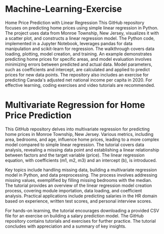 # Machine-Learning-Exercise
Home Price Prediction with Linear Regression
This GitHub repository focuses on predicting home prices using simple linear regression in Python. The project uses data from Monroe Township, New Jersey, visualizes it with a scatter plot, and constructs a linear regression model. The Python code, implemented in a Jupyter Notebook, leverages pandas for data manipulation and scikit-learn for regression. The walkthrough covers data loading, plotting, model creation, and training. An example demonstrates predicting home prices for specific areas, and model evaluation involves minimizing errors between predicted and actual data. Model parameters, such as coefficients and intercept, are calculated and applied to predict prices for new data points. The repository also includes an exercise for predicting Canada's adjusted net national income per capita in 2020. For effective learning, coding exercises and video tutorials are recommended.

# Multivariate Regression for Home Price Prediction
This GitHub repository delves into multivariate regression for predicting home prices in Monroe Township, New Jersey. Various metrics, including area, bedrooms, and age, influence home prices, leading to a more complex model compared to simple linear regression. The tutorial covers data analysis, revealing a missing data point and establishing a linear relationship between factors and the target variable (price). The linear regression equation, with coefficients (m1, m2, m3) and an intercept (b), is introduced.

Key topics include handling missing data, building a multivariate regression model in Python, and data preprocessing. The process involves addressing missing values, exemplified by filling missing bedrooms with the median. The tutorial provides an overview of the linear regression model creation process, covering module importation, data loading, and coefficient analysis. Practical applications include predicting salaries in the HR domain based on experience, written test scores, and personal interview scores.

For hands-on learning, the tutorial encourages downloading a provided CSV file for an exercise on building a salary prediction model. The GitHub repository contains tutorials and exercises for further practice. The tutorial concludes with appreciation and a summary of key insights.
